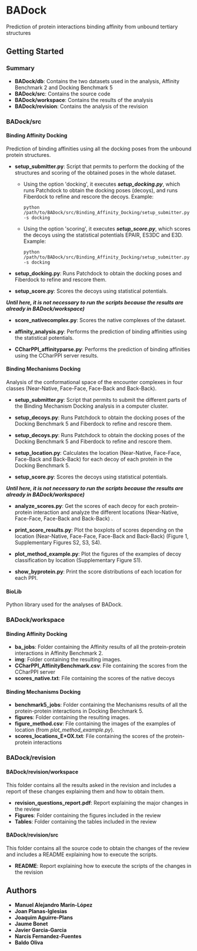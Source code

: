# BADock

Prediction of protein interactions binding affinity from unbound tertiary structures

## Getting Started

### Summary

* **BADock/db**: Contains the two datasets used in the analysis, Affinity Benchmark 2 and Docking Benchmark 5
* **BADock/src**: Contains the source code
* **BADock/workspace**: Contains the results of the analysis
* **BADock/revision**: Contains the analysis of the revision

### BADock/src

#### Binding Affinity Docking

Prediction of binding affinities using all the docking poses from the unbound protein structures.

* **setup_submitter.py**: Script that permits to perform the docking of the structures and scoring of the obtained poses in the whole dataset.
  * Using the option 'docking', it executes ***setup_docking.py***, which runs Patchdock to obtain the docking poses (decoys), and runs Fiberdock to refine and rescore the decoys. Example:
    ```
    python /path/to/BADock/src/Binding_Affinity_Docking/setup_submitter.py -s docking
    ```
  * Using the option 'scoring', it executes ***setup_score.py***, which scores the decoys using the statistical potentials EPAIR, ES3DC and E3D. Example:
    ```
    python /path/to/BADock/src/Binding_Affinity_Docking/setup_submitter.py -s docking
    ```
* **setup_docking.py**: Runs Patchdock to obtain the docking poses and Fiberdock to refine and rescore them.

* **setup_score.py**: Scores the decoys using statistical potentials.

***Until here, it is not necessary to run the scripts because the results are already in BADock/workspace)***

* **score_nativecomplex.py**: Scores the native complexes of the dataset.

* **affinity_analysis.py**: Performs the prediction of binding affinities using the statistical potentials.

* **CCharPPI_affinityparse.py**: Performs the prediction of binding affinities using the CCharPPI server results.


#### Binding Mechanisms Docking

Analysis of the conformational space of the encounter complexes in four classes (Near-Native, Face-Face, Face-Back and Back-Back).

* **setup_submitter.py**: Script that permits to submit the different parts of the Binding Mechanism Docking analysis in a computer cluster.

* **setup_decoys.py**: Runs Patchdock to obtain the docking poses of the Docking Benchmark 5 and Fiberdock to refine and rescore them.

* **setup_decoys.py**: Runs Patchdock to obtain the docking poses of the Docking Benchmark 5 and Fiberdock to refine and rescore them.

* **setup_location.py**: Calculates the location (Near-Native, Face-Face, Face-Back and Back-Back) for each decoy of each protein in the Docking Benchmark 5.

* **setup_score.py**: Scores the decoys using statistical potentials.

***Until here, it is not necessary to run the scripts because the results are already in BADock/workspace)***

* **analyze_scores.py**: Get the scores of each decoy for each protein-protein interaction and analyze the different locations (Near-Native, Face-Face, Face-Back and Back-Back)
.
* **print_score_results.py**: Plot the boxplots of scores depending on the location (Near-Native, Face-Face, Face-Back and Back-Back) (Figure 1, Supplementary Figures S2, S3, S4).

* **plot_method_example.py**: Plot the figures of the examples of decoy classification by location (Supplementary Figure S1).

* **show_byprotein.py**: Print the score distributions of each location for each PPI.


#### BioLib

Python library used for the analyses of BADock.



### BADock/workspace

#### Binding Affinity Docking

* **ba_jobs**: Folder containing the Affinity results of all the protein-protein interactions in Affinity Benchmark 2.
* **img**: Folder containing the resulting images.
* **CCharPPI_AffinityBenchmark.csv**: File containing the scores from the CCharPPI server
* **scores_native.txt**: File containing the scores of the native decoys

#### Binding Mechanisms Docking

* **benchmark5_jobs**: Folder containing the Mechanisms results of all the protein-protein interactions in Docking Benchmark 5.
* **figures**: Folder containing the resulting images.
* **figure_method.csv**: File containing the images of the examples of location (from *plot_method_example.py*).
* **scores_locations_E+OX.txt**: File containing the scores of the protein-protein interactions



### BADock/revision

#### BADock/revision/workspace

This folder contains all the results asked in the revision and includes a report of these changes explaining them and how to obtain them.

* **revision_questions_report.pdf**: Report explaining the major changes in the review
* **Figures**: Folder containing the figures included in the review
* **Tables**: Folder containing the tables included in the review

#### BADock/revision/src

This folder contains all the source code to obtain the changes of the review and includes a README explaining how to execute the scripts. 

* **README**: Report explaining how to execute the scripts of the changes in the revision


## Authors

* **Manuel Alejandro Marín-López**
* **Joan Planas-Iglesias**
* **Joaquim Aguirre-Plans**
* **Jaume Bonet**
* **Javier Garcia-Garcia**
* **Narcís Fernandez-Fuentes**
* **Baldo Oliva**

